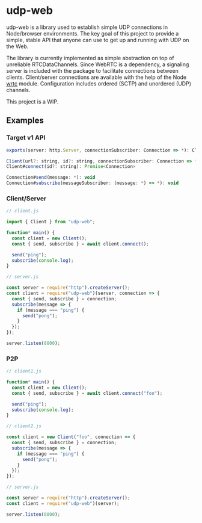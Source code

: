 # udp-web

udp-web is a library used to establish simple UDP connections in Node/browser environments. The key goal of this project to provide a simple, stable API that anyone can use to get up and running with UDP on the Web.

The library is currently implemented as simple abstraction on top of unreliable RTCDataChannels. Since WebRTC is a dependency, a signaling server is included with the package to facilitate connections between clients. Client/server connections are available with the help of the Node [wrtc](https://www.npmjs.com/package/wrtc) module. Configuration includes ordered (SCTP) and unordered (UDP) channels.

This project is a WIP.

## Examples

### Target v1 API
```js
exports(server: http.Server, connectionSubscriber: Connection => *): Client

Client(url?: string, id?: string, connectionSubscriber: Connection => *): Client
Client#connect(id?: string): Promise<Connection>

Connection#send(message: *): void
Connection#subscribe(messageSubscriber: (message: *) => *): void
```

### Client/Server

```js
// client.js

import { Client } from "udp-web";

function* main() {
  const client = new Client();
  const { send, subscribe } = await client.connect();

  send("ping");
  subscribe(console.log);
}
```

```js
// server.js

const server = require("http").createServer();
const client = require("udp-web")(server, connection => {
  const { send, subscribe } = connection;
  subscribe(message => {
    if (message === "ping") {
      send("pong");
    }
  });
});

server.listen(8000);
```

### P2P

```js
// client1.js

function* main() {
  const client = new Client();
  const { send, subscribe } = await client.connect("foo");

  send("ping");
  subscribe(console.log);
}
```

```js
// client2.js

const client = new Client("foo", connection => {
  const { send, subscribe } = connection;
  subscribe(message => {
    if (message === "ping") {
      send("pong");
    }
  });
});
```

```js
// server.js

const server = require("http").createServer();
const client = require("udp-web")(server);

server.listen(8000);
```

